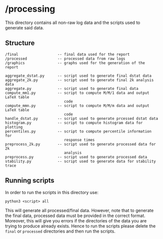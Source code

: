 # /processing
This directory contains all non-raw log data and the scripts used to generate said data.

## Structure
```
/final                  -- final data used for the report
/processed              -- processed data from raw logs
/graphics               -- graphs used for the generation of the report

aggregate_dstat.py      -- script used to generate final dstat data
aggregate_2k.py         -- script used to generate final 2k analysis data
aggregate.py            -- script used to generate final data
compute_mm1.py          -- script to compute M/M/1 data and output LaTeX table
                           code
compute_mmn.py          -- script to compute M/M/m data and output LaTeX table
                           code
handle_dstat.py         -- script used to generate prcessed dstat data
histogram.py            -- script to compute histogram data for plotting
percentiles.py          -- script to compute percentile information for
                           response times
preprocess_2k.py        -- script used to generate processed data for 2k
                           analysis
preprocess.py           -- script used to generate processed data
stability.py            -- script used to generate data for stability trace
```

## Running scripts
In order to run the scripts in this directory use:
```
python3 <script> all
```
This will generate all processed/final data. However, note that to generate the final data, processed data must be provided in the correct format. Moreover, this will give you errors if the directories of the data you are trying to produce already exists. Hence to run the scripts please delete the `final` or `processed` directories and then run the scripts.
